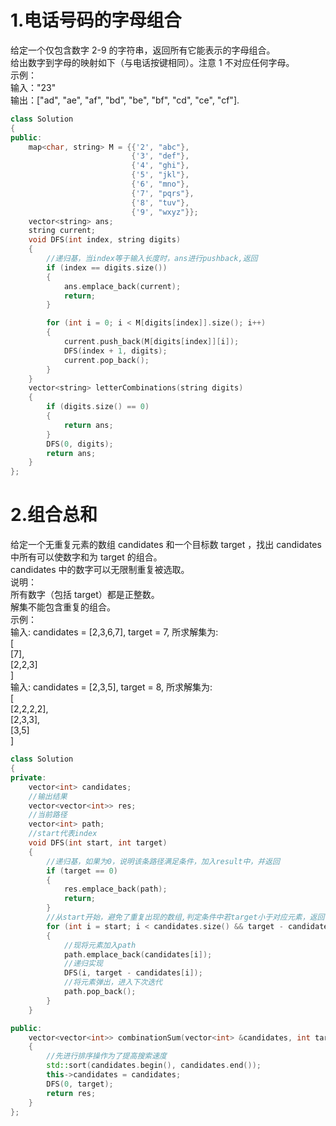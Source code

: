 # 1.电话号码的字母组合
给定一个仅包含数字 2-9 的字符串，返回所有它能表示的字母组合。<br>
给出数字到字母的映射如下（与电话按键相同）。注意 1 不对应任何字母。<br>
示例：<br>
输入："23" <br>
输出：["ad", "ae", "af", "bd", "be", "bf", "cd", "ce", "cf"].<br>

``` cpp
class Solution
{
public:
    map<char, string> M = {{'2', "abc"},
                           {'3', "def"},
                           {'4', "ghi"},
                           {'5', "jkl"},
                           {'6', "mno"},
                           {'7', "pqrs"},
                           {'8', "tuv"},
                           {'9', "wxyz"}};
    vector<string> ans;
    string current;
    void DFS(int index, string digits)
    {
        //递归基，当index等于输入长度时，ans进行pushback,返回
        if (index == digits.size())
        {
            ans.emplace_back(current);
            return;
        }

        for (int i = 0; i < M[digits[index]].size(); i++)
        {
            current.push_back(M[digits[index]][i]);
            DFS(index + 1, digits);
            current.pop_back();
        }
    }
    vector<string> letterCombinations(string digits)
    {
        if (digits.size() == 0)
        {
            return ans;
        }
        DFS(0, digits);
        return ans;
    }
};
```
# 2.组合总和
给定一个无重复元素的数组 candidates 和一个目标数 target ，找出 candidates 中所有可以使数字和为 target 的组合。<br>
candidates 中的数字可以无限制重复被选取。<br>
说明：<br>
所有数字（包括 target）都是正整数。<br>
解集不能包含重复的组合。<br>
示例：<br>
输入: candidates = [2,3,6,7], target = 7,
所求解集为:<br>
[ <br>
  [7], <br>
  [2,2,3] <br>
] <br>
输入: candidates = [2,3,5], target = 8,
所求解集为:<br>
[ <br>
  [2,2,2,2],<br>
  [2,3,3],<br>
  [3,5] <br>
]<br>

```cpp
class Solution
{
private:
    vector<int> candidates;
    //输出结果
    vector<vector<int>> res;
    //当前路径
    vector<int> path;
    //start代表index
    void DFS(int start, int target)
    {
        //递归基，如果为0，说明该条路径满足条件，加入result中，并返回
        if (target == 0)
        {
            res.emplace_back(path);
            return;
        }
        //从start开始，避免了重复出现的数组,判定条件中若target小于对应元素，返回
        for (int i = start; i < candidates.size() && target - candidates[i] >= 0; i++)
        {
            //现将元素加入path
            path.emplace_back(candidates[i]);
            //递归实现
            DFS(i, target - candidates[i]);
            //将元素弹出，进入下次迭代
            path.pop_back();
        }
    }

public:
    vector<vector<int>> combinationSum(vector<int> &candidates, int target)
    {
        //先进行排序操作为了提高搜索速度
        std::sort(candidates.begin(), candidates.end());
        this->candidates = candidates;
        DFS(0, target);
        return res;
    }
};
```
